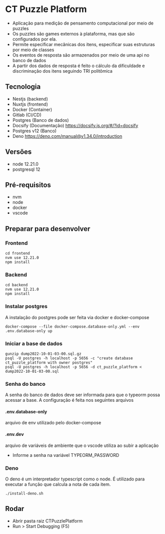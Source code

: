 # CT Puzzle Platform
- Aplicação para medição de pensamento computacional por meio de puzzles
- Os puzzles são games externos à plataforma, mas que são configurados por ela.
- Permite especificar mecânicas dos itens, especificar suas estruturas por meio de classes
- Os eventos de resposta são armazenados por meio de uma api no banco de dados
- A partir dos dados de resposta é feito o cálculo da dificuldade e discriminação dos itens seguindo TRI politômica

## Tecnologia
- Nestjs (backend)
- Nuxtjs (frontend)
- Docker (Container)
- Gitlab (CI/CD)
- Postgres (Banco de dados)
- Docsify (Documentação) https://docsify.js.org/#/?id=docsify
- Postgres v12 (Banco)
- Deno https://deno.com/manual@v1.34.0/introduction

## Versões
- node 12.21.0
- postgresql 12

## Pré-requisitos
- nvm
- node
- docker
- vscode

## Preparar para desenvolver

### Frontend
```
cd frontend
nvm use 12.21.0
npm install
```

### Backend
```
cd backend
nvm use 12.21.0
npm install
```

### Instalar postgres
A instalação do postgres pode ser feita via docker e docker-compose
```
docker-compose --file docker-compose.database-only.yml --env .env.database-only up
```

### Iniciar a base de dados
```
gunzip dump2022-10-01-03-00.sql.gz
psql -U postgres -h localhost -p 5656 -c "create database ct_puzzle_platform with owner postgres"
psql -U postgres -h localhost -p 5656 -d ct_puzzle_platform < dump2022-10-01-03-00.sql
```

### Senha do banco
A senha do banco de dados deve ser informada para que o typeorm possa acessar a base.
A configuração é feita nos seguintes arquivos
#### .env.database-only
arquivo de env utilizado pelo docker-compose
#### .env.dev 
arquivo de variáveis de ambiente que o vscode utiliza ao subir a aplicação
- Informe a senha na variável TYPEORM_PASSWORD

### Deno
O deno é um interpretador typescript como o node. 
É utilizado para executar a função que calcula a nota de cada item.
```
./install-deno.sh
```

## Rodar
- Abrir pasta raiz CTPuzzlePlatform
- Run > Start Debugging (F5)
